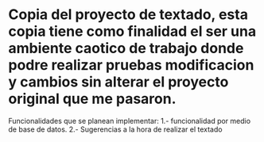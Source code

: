 # Copia del proyecto de textado, esta copia tiene como finalidad el ser una ambiente caotico de trabajo donde podre realizar pruebas modificacion y cambios sin alterar el proyecto original que me pasaron. 

Funcionalidades que se planean implementar:
1.- funcionalidad por medio de base de datos.
2.- Sugerencias a la hora de realizar el textado
